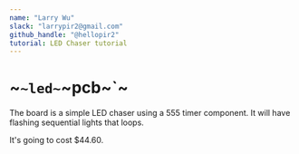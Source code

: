 ```yaml
---
name: "Larry Wu"
slack: "larrypir2@gmail.com"
github_handle: "@hellopir2"
tutorial: LED Chaser tutorial
---
```


# ~`~led~`~pcb~`~

<!-- Describe your board in 2-3 sentences. What are you making? What will it do? -->
The board is a simple LED chaser using a 555 timer component. It will have flashing sequential lights that loops.

<!-- How much is it going to cost? -->
It's going to cost $44.60.

<!-- Tell us a little bit about your design process. What were some challenges? What helped? ***Totally optional*** -->
